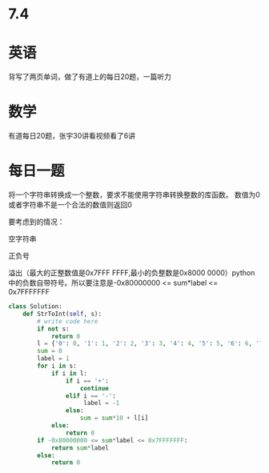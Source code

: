 # 7.4

# 英语

背写了两页单词，做了有道上的每日20题，一篇听力

# 数学    

有道每日20题，张宇30讲看视频看了6讲

#  每日一题  

将一个字符串转换成一个整数，要求不能使用字符串转换整数的库函数。 数值为0或者字符串不是一个合法的数值则返回0

要考虑到的情况：

空字符串

正负号

溢出（最大的正整数值是0x7FFF FFFF,最小的负整数是0x8000 0000）python中的负数自带符号。所以要注意是-0x80000000 <= sum*label <= 0x7FFFFFFF

```python
class Solution:
    def StrToInt(self, s):
        # write code here
        if not s:
            return 0
        l = {'0': 0, '1': 1, '2': 2, '3': 3, '4': 4, '5': 5, '6': 6, '7': 7, '8': 8, '9': 9,'+':'+','-':'-'}
        sum = 0
        label = 1
        for i in s:
            if i in l:
                if i == '+':
                    continue
                elif i == '-':
                     label = -1
                else:
                    sum = sum*10 + l[i]
            else:
                return 0
        if -0x80000000 <= sum*label <= 0x7FFFFFFF:
            return sum*label
        else:
            return 0
```


